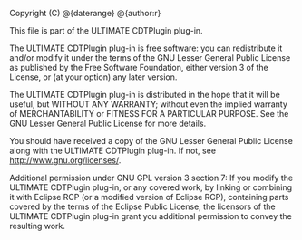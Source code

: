 Copyright (C) @{daterange} @{author:r}

This file is part of the ULTIMATE CDTPlugin plug-in.

The ULTIMATE CDTPlugin plug-in is free software: you can redistribute it and/or modify
it under the terms of the GNU Lesser General Public License as published
by the Free Software Foundation, either version 3 of the License, or
(at your option) any later version.

The ULTIMATE CDTPlugin plug-in is distributed in the hope that it will be useful,
but WITHOUT ANY WARRANTY; without even the implied warranty of
MERCHANTABILITY or FITNESS FOR A PARTICULAR PURPOSE.  See the
GNU Lesser General Public License for more details.

You should have received a copy of the GNU Lesser General Public License
along with the ULTIMATE CDTPlugin plug-in. If not, see <http://www.gnu.org/licenses/>.

Additional permission under GNU GPL version 3 section 7:
If you modify the ULTIMATE CDTPlugin plug-in, or any covered work, by linking
or combining it with Eclipse RCP (or a modified version of Eclipse RCP), 
containing parts covered by the terms of the Eclipse Public License, the 
licensors of the ULTIMATE CDTPlugin plug-in grant you additional permission 
to convey the resulting work.
